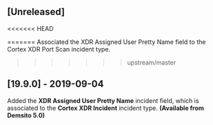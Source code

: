 ## [Unreleased]
<<<<<<< HEAD

=======
Associated the XDR Assigned User Pretty Name field to the Cortex XDR Port Scan incident type.
>>>>>>> upstream/master

## [19.9.0] - 2019-09-04
Added the **XDR Assigned User Pretty Name** incident field, which is associated to the **Cortex XDR Incident** incident type. **(Available from Demsito 5.0)**
